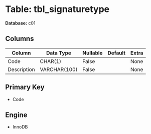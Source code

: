 # Table: tbl_signaturetype

**Database:** c01

## Columns

| Column | Data Type | Nullable | Default | Extra |
|--------|-----------|----------|---------|-------|
| Code | CHAR(1) | False |  | None |
| Description | VARCHAR(100) | False |  | None |

## Primary Key
- Code

## Engine
- InnoDB
